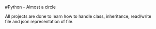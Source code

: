 #Python - Almost a circle

All projects are done to learn how to handle class, inheritance, read/write file and json representation of file.

